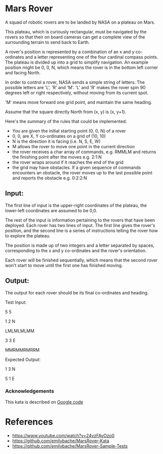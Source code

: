 # Mars Rover

A squad of robotic rovers are to be landed by NASA on a plateau on Mars.

This plateau, which is curiously rectangular, must be navigated by the rovers so that their on board cameras can get a complete view of the surrounding terrain to send back to Earth.

A rover's position is represented by a combination of an x and y co-ordinates and a letter representing one of the four cardinal compass points. The plateau is divided up into a grid to simplify navigation. An example position might be 0, 0, N, which means the rover is in the bottom left corner and facing North.

In order to control a rover, NASA sends a simple string of letters. The possible letters are 'L', 'R' and 'M'. 'L' and 'R' makes the rover spin 90 degrees left or right respectively, without moving from its current spot.

'M' means move forward one grid point, and maintain the same heading.

Assume that the square directly North from (x, y) is (x, y+1).

Here's the summary of the rules that could be implemented:
- You are given the initial starting point (0, 0, N) of a rover
- 0, 0, are X, Y co-ordinates on a grid of (10, 10)
- N is the direction it is facing (i.e. N, S, E, W)
- M allows the rover to move one point in the current direction
- the rover receives a char array of commands, e.g. RMMLM and returns the finishing point after the moves e.g. 2:1:N
- the rover wraps around if it reaches the end of the grid
- the grid may have obstacles. If a given sequence of commands encounters an obstacle, the rover moves up to the last possible point and reports the obstacle e.g. 0:2:2:N


## Input:

The first line of input is the upper-right coordinates of the plateau, the lower-left coordinates are assumed to be 0,0.

The rest of the input is information pertaining to the rovers that have been deployed. Each rover has two lines of input. The first line gives the rover's position, and the second line is a series of instructions telling the rover how to explore the plateau.

The position is made up of two integers and a letter separated by spaces, corresponding to the x and y co-ordinates and the rover's orientation.

Each rover will be finished sequentially, which means that the second rover won't start to move until the first one has finished moving.

## Output:

The output for each rover should be its final co-ordinates and heading.

Test Input:

5 5

1 2 N

LMLMLMLMM

3 3 E

MMRMMRMRRM

Expected Output:

1 3 N

5 1 E

### Acknowledgements
This kata is described on [Google code](https://code.google.com/archive/p/marsrovertechchallenge/)

# References
- https://www.youtube.com/watch?v=24vzFAvOzo0
- https://github.com/emilybache/MarsRover-Kata
- https://github.com/emilybache/MarsRover-Sample-Tests

